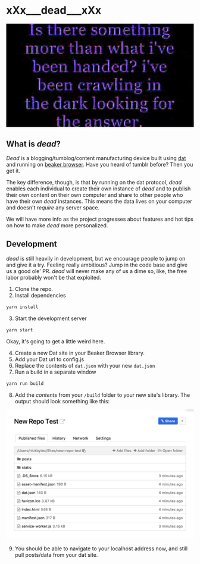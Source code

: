 # xXx\_\_\_dead\_\_\_xXx

![wot](./yea.jpg)

## What is _dead_?

_Dead_ is a blogging/tumblog/content manufacturing device built using [dat](https://datproject.org/) and running on [beaker browser](https://beakerbrowser.com/). Have you heard of tumblr before? Then you get it.

The key difference, though, is that by running on the dat protocol, _dead_ enables each individual to create their own instance of _dead_ and to publish their own content on their own computer and share to other people who have their own _dead_ instances. This means the data lives on your computer and doesn't *require* any server space. 

We will have more info as the project progresses about features and hot tips on how to make _dead_ more personalized. 

## Development

_dead_ is still heavily in development, but we encourage people to jump on and give it a try. Feeling really ambitious? Jump in the code base and give us a good ole' PR. _dead_ will never make any of us a dime so, like, the free labor probably won't be that exploited. 

1.  Clone the repo.
2.  Install dependencies

```bash
yarn install
```

3.  Start the development server

```bash
yarn start
```

Okay, it's going to get a little weird here.

4.  Create a new Dat site in your Beaker Browser library.
5.  Add your Dat url to config.js
6.  Replace the contents of `dat.json` with your new `dat.json`
7.  Run a build in a separate window

```bash
yarn run build
```

8.  Add the _contents_ from your `/build` folder to your new site's library. The output should look something like this:

![example](./example.png)

9.  You should be able to navigate to your localhost address now, and still pull posts/data from your dat site.
